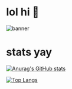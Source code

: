# lol hi 🥳
![banner](https://user-images.githubusercontent.com/73341835/150818472-6fdaf5f0-f5cd-46fc-8a7a-e576178cce74.png)
# stats yay
[![Anurag's GitHub stats](https://github-readme-stats.vercel.app/api?username=puxt&hide=issues,prs,contribs&count_private=true&theme=omni&show_icons=true)](https://github.com/anuraghazra/github-readme-stats)

[![Top Langs](https://github-readme-stats.vercel.app/api/top-langs/?username=puxt&theme=omni&layout=compact)](https://github.com/anuraghazra/github-readme-stats)
